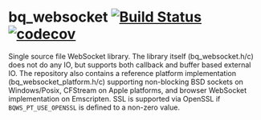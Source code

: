  # bq_websocket [![Build Status](https://travis-ci.org/bqqbarbhg/bq_websocket.svg?branch=master)](https://travis-ci.org/bqqbarbhg/bq_websocket) [![codecov](https://codecov.io/gh/bqqbarbhg/bq_websocket/branch/master/graph/badge.svg)](https://codecov.io/gh/bqqbarbhg/bq_websocket)


Single source file WebSocket library.
The library itself (bq_websocket.h/c) does not do any IO, but supports both callback and buffer based external IO.
The repository also contains a reference platform implementation (bq_websocket_platform.h/c) supporting non-blocking BSD sockets on Windows/Posix,
CFStream on Apple platforms, and browser WebSocket implementation on Emscripten. SSL is supported via OpenSSL if `BQWS_PT_USE_OPENSSL` is defined to a non-zero value.
